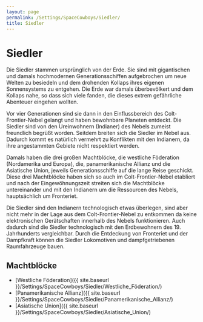 ```yaml
---
layout: page
permalink: /Settings/SpaceCowboys/Siedler/
title: Siedler
---
```


# Siedler

Die Siedler stammen ursprünglich von der Erde. Sie sind mit gigantischen und damals hochmodernen Generationsschiffen aufgebrochen um neue Welten zu besiedeln und dem drohenden Kollaps ihres eigenen Sonnensystems zu entgehen. Die Erde war damals überbevölkert und dem Kollaps nahe, so dass sich viele fanden, die dieses extrem gefährliche Abenteuer eingehen wollten.

Vor vier Generationen sind sie dann in den Einflussbereich des Colt-Frontier-Nebel gelangt und haben bewohnbare Planeten entdeckt. Die Siedler sind von den Ureinwohnern (Indianer) des Nebels zumeist freundlich begrüßt worden. Seitdem breiten sich die Siedler im Nebel aus. Dadurch kommt es natürlich vermehrt zu Konflikten mit den Indianern, da ihre angestammten Gebiete nicht respektiert werden.

Damals haben die drei großen Machtblöcke, die westliche Föderation (Nordamerika und Europa), die, panamerikanische Allianz und die Asiatische Union, jeweils Generationsschiffe auf die lange Reise geschickt. Diese drei Machtblöcke haben sich so auch im Colt-Frontier-Nebel etabliert und nach der Eingewöhnungszeit streiten sich die Machtblöcke untereinander und mit den Indianern um die Ressourcen des Nebels, hauptsächlich um Fronteriet.

Die Siedler sind den Indianern technologisch etwas überlegen, sind aber nicht mehr in der Lage aus dem Colt-Frontier-Nebel zu entkommen da keine elektronischen Gerätschaften innerhalb des Nebels funktionieren. Auch dadurch sind die Siedler technologisch mit den Erdbewohnern des 19. Jahrhunderts vergleichbar. Durch die Entdeckung von Fronteriet und der Dampfkraft können die Siedler Lokomotiven und dampfgetriebenen Raumfahrzeuge bauen.

## Machtblöcke

- [Westliche Föderation]({{ site.baseurl }}/Settings/SpaceCowboys/Siedler/Westliche_Föderation/)
- [Panamerikanische Allianz]({{ site.baseurl }}/Settings/SpaceCowboys/Siedler/Panamerikanische_Allianz/)
- [Asiatische Union]({{ site.baseurl }}/Settings/SpaceCowboys/Siedler/Asiatische_Union/)
